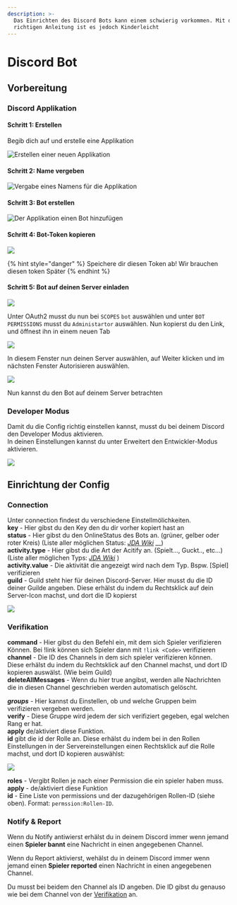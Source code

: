 ```yaml
---
description: >-
  Das Einrichten des Discord Bots kann einem schwierig vorkommen. Mit der
  richtigen Anleitung ist es jedoch Kinderleicht
---
```


# Discord Bot

## Vorbereitung

### Discord Applikation

#### Schritt 1: Erstellen

Begib dich auf und erstelle eine Applikation

![Erstellen einer neuen Applikation](../.gitbook/assets/r2ikovq%20%282%29%20%282%29.png)

#### Schritt 2: Name vergeben

![Vergabe eines Namens f&#xFC;r die Applikation](../.gitbook/assets/theeqnq%20%281%29.png)

#### Schritt 3: Bot erstellen

![Der Applikation einen Bot hinzuf&#xFC;gen](../.gitbook/assets/vs8orlo%20%281%29%20%281%29.png)

#### Schritt 4: Bot-Token kopieren

![](../.gitbook/assets/uyvmahy.png)

{% hint style="danger" %}
Speichere dir diesen Token ab! Wir brauchen diesen token Später
{% endhint %}

#### Schritt 5: Bot auf deinen Server einladen

![](../.gitbook/assets/3kyftvu.png)

Unter OAuth2 musst du nun bei `SCOPES` `bot` auswählen und unter `BOT PERMISSIONS` musst du `Administartor` auswählen. Nun kopierst du den Link, und öffnest ihn in einem neuen Tab

![](../.gitbook/assets/mvgrfas.png)

In diesem Fenster nun deinen Server auswählen, auf Weiter klicken und im nächsten Fenster Autorisieren auswählen.

![](../.gitbook/assets/oh2eehj.png)

Nun kannst du den Bot auf deinem Server betrachten

### Developer Modus

Damit du die Config richtig einstellen kannst, musst du bei deinem Discord den Developer Modus aktivieren.  
In deinen Einstellungen kannst du unter Erweitert den Entwickler-Modus aktivieren.

![](../.gitbook/assets/he5s7ho.png)

## Einrichtung der Config

### Connection

Unter connection findest du verschiedene Einstellmölichkeiten.   
**key** -  Hier gibst du den Key den du dir vorher kopiert hast an  
**status** - Hier gibst du den OnlineStatus des Bots an. \(grüner, gelber oder roter Kreis\) \(Liste aller möglichen Status: [_JDA Wiki_](https://ci.dv8tion.net/job/JDA/javadoc/net/dv8tion/jda/api/OnlineStatus.html) __\)  
**activity.type** - Hier gibst du die Art der Acitify an. \(Spielt..., Guckt.., etc...\) \(Liste aller möglichen Typs: [_JDA Wiki_](https://ci.dv8tion.net/job/JDA/javadoc/net/dv8tion/jda/api/entities/Activity.ActivityType.html) \)  
**activity.value** - Die aktivität die angezeigt wird nach dem Typ. Bspw. \[Spiel\] verifizieren  
**guild** - Guild steht hier für deinen Discord-Server. Hier musst du die ID deiner Guilde angeben. Diese erhälst du indem du Rechtsklick auf dein Server-Icon machst, und dort die ID kopierst

![](../.gitbook/assets/cbnttim%20%281%29%20%281%29.png)

### Verifikation

**command** - Hier gibst du den Befehl ein, mit dem sich Spieler verifizieren Können. Bei !link können sich Spieler dann mit `!link <Code>` verifizieren  
**channel** - Die ID des Channels in dem sich spieler verifizieren können. Diese erhälst du indem du Rechtsklick auf den Channel machst, und dort ID kopieren auswälst. \(Wie beim Guild\)  
**deleteAllMessages** - Wenn du hier true angibst, werden alle Nachrichten die in diesen Channel geschrieben werden automatisch gelöscht.  
  
_**groups**_ - Hier kannst du Einstellen, ob und welche Gruppen beim verifizieren vergeben werden.  
**verify** - Diese Gruppe wird jedem der sich verifiziert gegeben, egal welchen Rang er hat.  
**apply** de/aktiviert diese Funktion.  
**id** gibt die id der Rolle an. Diese erhälst du indem bei in den Rollen Einstellungen in der Servereinstellungen einen Rechtsklick auf die Rolle machst, und dort ID kopieren auswählst:

![](../.gitbook/assets/48ue2db.png)

**roles** -  Vergibt Rollen je nach einer Permission die ein spieler haben muss.  
**apply** - de/aktiviert diese Funktion  
**id** - Eine Liste von permissions und der dazugehörigen Rollen-ID \(siehe oben\). Format: `permssion:Rollen-ID`. 

### Notify & Report

Wenn du Notify antiwierst erhälst du in deinem Discord immer wenn jemand einen **Spieler bannt** eine Nachricht in einen angegebenen Channel.

Wenn du Report aktivierst, wehälst du in deinem Discord immer wenn jemand einen **Spieler reported** einen Nachricht in einen angegebenen Channel.

Du musst bei beidem den Channel als ID angeben. Die ID gibst du genauso wie bei dem Channel von der [Verifikation](discord-bot.md#verifikation) an.


